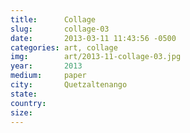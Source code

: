 ```yaml
---
title:  	Collage
slug:		collage-03
date:   	2013-03-11 11:43:56 -0500
categories: art, collage
img:		art/2013-11-collage-03.jpg
year:		2013
medium:		paper
city:		Quetzaltenango
state:
country:
size:
---
```

